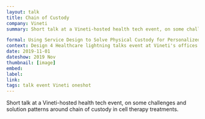 ```yaml
---
layout: talk
title: Chain of Custody
company: Vineti
summary: Short talk at a Vineti-hosted health tech event, on some challenges and solution patterns around chain of custody in cell therapy treatments.

formal: Using Service Design to Solve Physical Custody for Personalized Cancer Treatments
context: Design 4 Healthcare lightning talks event at Vineti's offices in San Francisco
date: 2019-11-01
dateshow: 2019 Nov
thumbnail: [image]
embed: 
label: 
link: 
tags: talk event Vineti oneshot
---
```


Short talk at a Vineti-hosted health tech event, on some challenges and solution patterns around chain of custody in cell therapy treatments.